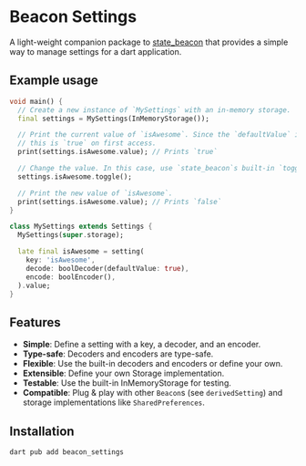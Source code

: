 <!-- 
This README describes the package. If you publish this package to pub.dev,
this README's contents appear on the landing page for your package.

For information about how to write a good package README, see the guide for
[writing package pages](https://dart.dev/guides/libraries/writing-package-pages). 

For general information about developing packages, see the Dart guide for
[creating packages](https://dart.dev/guides/libraries/create-library-packages)
and the Flutter guide for
[developing packages and plugins](https://flutter.dev/developing-packages). 
-->

# Beacon Settings

A light-weight companion package to [state_beacon](https://pub.dev/packages/state_beacon/example) that provides a simple way to manage settings for a dart application.

## Example usage

```dart
void main() {
  // Create a new instance of `MySettings` with an in-memory storage.
  final settings = MySettings(InMemoryStorage());

  // Print the current value of `isAwesome`. Since the `defaultValue` is true,
  // this is `true` on first access.
  print(settings.isAwesome.value); // Prints `true`

  // Change the value. In this case, use `state_beacon`s built-in `toggle` method.
  settings.isAwesome.toggle();

  // Print the new value of `isAwesome`.
  print(settings.isAwesome.value); // Prints `false`
}

class MySettings extends Settings {
  MySettings(super.storage);

  late final isAwesome = setting(
    key: 'isAwesome',
    decode: boolDecoder(defaultValue: true),
    encode: boolEncoder(),
  ).value;
}
```

## Features

- **Simple**: Define a setting with a key, a decoder, and an encoder.
- **Type-safe**: Decoders and encoders are type-safe.
- **Flexible**: Use the built-in decoders and encoders or define your own.
- **Extensible**: Define your own Storage implementation.
- **Testable**: Use the built-in InMemoryStorage for testing.
- **Compatible**: Plug & play with other `Beacon`s (see `derivedSetting`) and storage implementations like `SharedPreferences`.

## Installation

```sh
dart pub add beacon_settings
```
